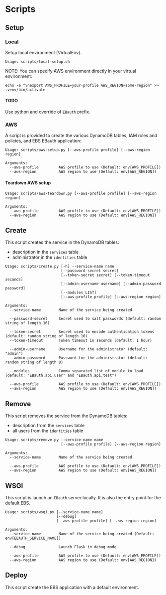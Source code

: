 Scripts
=======

## Setup

### Local

Setup local environment (VirtualEnv).
```
Usage: scripts/local-setup.sh
```

NOTE: You can specify AWS environment directly in your virtual environment:
```
echo -e "\nexport AWS_PROFILE=your-profile AWS_REGION=some-region" >> .venv/bin/activate
```

#### TODO

Use python and override of `EBauth` prefix.

### AWS

A script is provided to create the various DynamoDB tables, IAM roles and policies, and EBS EBauth application:
```
Usage: scripts/aws-setup.py [--aws-profile profile] [--aws-region region]

Arguments:
  --aws-profile         AWS profile to use (Default: env[AWS_PROFILE])
  --aws-region          AWS region to use (Default: env[AWS_REGION])
```

#### Teardown AWS setup

```
Usage: scripts/aws-teardown.py [--aws-profile profile] [--aws-region region]

Arguments:
  --aws-profile         AWS profile to use (Default: env[AWS_PROFILE])
  --aws-region          AWS region to use (Default: env[AWS_REGION])
```

## Create

This script creates the service in the DynamoDB tables:
 * description in the `services` table
 * administrator in the `identities` table

```
Usage: scripts/create.py [-h] --service-name name
                         [--password-secret secret]
                         [--token-secret secret] [--token-timeout seconds]
                         [--admin-username username] [--admin-password password]
                         [--modules LIST]
                         [--aws-profile profile] [--aws-region region]

Arguments:
  --service-name        Name of the service being created

  --password-secret     Secret used to salt passwords (default: random string of length 16)

  --token-secret        Secret used to encode authentication tokens (default: random string of length 16)
  --token-timeout       Token timeout in seconds (default: 1 hour)

  --admin-username      Username for the administrator (default: "admin")
  --admin-password      Password for the administrator (default: random string of length 8)

  --modules             Comma separated list of module to load (default: "EBauth.api.user" and "EBauth.api.test")

  --aws-profile         AWS profile to use (Default: env[AWS_PROFILE])
  --aws-region          AWS region to use (Default: env[AWS_REGION])
```

## Remove

This script removes the service from the DynamoDB tables:
 * description from the `services` table
 * all users from the `identities` table

```
Usage: scripts/remove.py --service-name name
                         [--aws-profile profile] [--aws-region region]

Arguments:
  --service-name        Name of the service being created

  --aws-profile         AWS profile to use (Default: env[AWS_PROFILE])
  --aws-region          AWS region to use (Default: env[AWS_REGION])
```

## WSGI

This script is launch an `EBauth` server locally. It is also the entry point for the default EBS.

```
Usage: scripts/wsgi.py [--service-name name]
                       [--debug]
                       [--aws-profile profile] [--aws-region region]

Arguments:
  --service-name        Name of the service being created (Default: env[EBAUTH_SERVICE_NAME])

  --debug               Launch Flask in debug mode

  --aws-profile         AWS profile to use (Default: env[AWS_PROFILE])
  --aws-region          AWS region to use (Default: env[AWS_REGION])
```

## Deploy

This script create the EBS application with a default environment.

```

```


